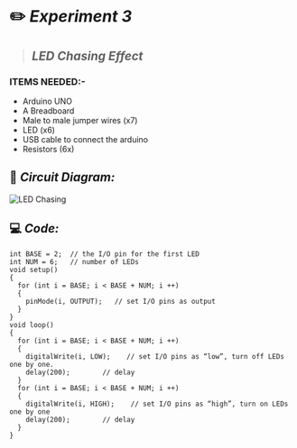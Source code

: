 # ✏️ ***Experiment 3***
> ## ***LED Chasing Effect***
### __ITEMS NEEDED:-__
* Arduino UNO
* A Breadboard
* Male to male jumper wires (x7)
* LED (x6)
* USB cable to connect the arduino
* Resistors (6x)

## 🔌 ***Circuit Diagram:***

![LED Chasing](https://user-images.githubusercontent.com/81525399/149196662-9a273156-1927-4b70-abad-9da58932b467.jpg)


## 💻 ***Code:***

 ```
int BASE = 2;  // the I/O pin for the first LED
int NUM = 6;   // number of LEDs
void setup()
{
   for (int i = BASE; i < BASE + NUM; i ++) 
   {
     pinMode(i, OUTPUT);   // set I/O pins as output
   }
}
void loop()
{
   for (int i = BASE; i < BASE + NUM; i ++) 
   {
     digitalWrite(i, LOW);    // set I/O pins as “low”, turn off LEDs one by one.
     delay(200);        // delay
   }
   for (int i = BASE; i < BASE + NUM; i ++) 
   {
     digitalWrite(i, HIGH);    // set I/O pins as “high”, turn on LEDs one by one
     delay(200);        // delay
   }  
}
```
